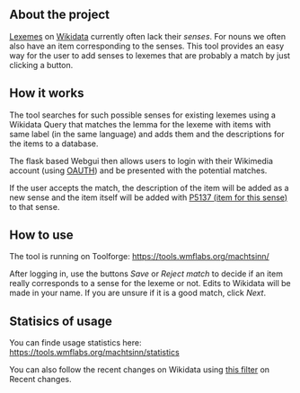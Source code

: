 ## About the project
[Lexemes](https://www.wikidata.org/wiki/Wikidata:Lexicographical_data) on [Wikidata](https:wikidata.org) currently often lack their *senses*. For nouns we often also
have an item corresponding to the senses. This tool provides an easy way for the user to add senses to lexemes that are probably a match by just clicking a button.

## How it works
The tool searches for such possible senses for existing lexemes using a Wikidata Query that matches the lemma for the lexeme with items with same label (in the same language) and adds them and the descriptions for the items to a database.

The flask based Webgui then allows users to login with their Wikimedia account (using [OAUTH](https://www.mediawiki.org/wiki/OAuth/For_Developers)) and be presented with the potential matches.

If the user accepts the match, the description of the item will be added as a new sense and the item itself will be added with [P5137 (item for this sense)](https://www.wikidata.org/wiki/Property:P5137) to that sense.

## How to use
The tool is running on Toolforge:
https://tools.wmflabs.org/machtsinn/

After logging in, use the buttons *Save* or *Reject match* to decide if an item really corresponds to a sense for the lexeme or not. Edits to Wikidata will be made in your name.  If you are unsure if it is a good match, click *Next*.

## Statisics of usage
You can finde usage statistics here:
https://tools.wmflabs.org/machtsinn/statistics

You can also follow the recent changes on Wikidata using [this filter](https://www.wikidata.org/w/index.php?hidebots=1&hidenewpages=1&hidecategorization=1&hidelog=1&tagfilter=OAuth+CID%3A+1427&limit=50&days=7&title=Special:RecentChanges&urlversion=2) on Recent changes.
